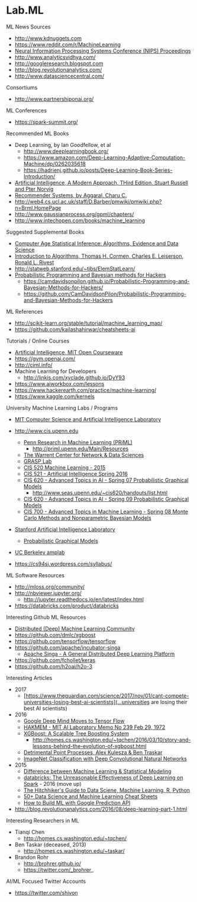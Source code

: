 # Lab.ML

ML News Sources
* http://www.kdnuggets.com
* https://www.reddit.com/r/MachineLearning
* [Neural Information Processing Systems Conference (NIPS) Proceedings](http://papers.nips.cc/)
* http://www.analyticsvidhya.com/ 
* http://googleresearch.blogspot.com
* http://blog.revolutionanalytics.com/
* http://www.datasciencecentral.com/



Consortiums
* http://www.partnershiponai.org/


ML Conferences
* https://spark-summit.org/


Recommended ML Books
* Deep Learning, by Ian Goodfellow, et al
	* http://www.deeplearningbook.org/
	* https://www.amazon.com/Deep-Learning-Adaptive-Computation-Machine/dp/0262035618 
    * https://hadrienj.github.io/posts/Deep-Learning-Book-Series-Introduction/
* [Artificial Intelligence, A Modern Approach, THird Edition, Stuart Russell and Pter Norvig](https://www.amazon.com/Artificial-Intelligence-Modern-Approach-3rd/dp/0136042597/)
* [Recommender Systems, by Aggaral, Charu C.](http://www.springer.com/gp/book/9783319296579)
* http://web4.cs.ucl.ac.uk/staff/D.Barber/pmwiki/pmwiki.php?n=Brml.HomePage
* http://www.gaussianprocess.org/gpml/chapters/
* http://www.intechopen.com/books/machine_learning


Suggested Supplemental Books
* [Computer Age Statistical Inference: Algorithms, Evidence and Data Science](https://web.stanford.edu/~hastie/CASI/)
* [Introduction to Algorithms, Thomas H. Cormen, Charles E. Leiserson, Ronald L. Rivest](https://www.amazon.com/Introduction-Algorithms-3rd-MIT-Press/dp/0262033844/)
* http://statweb.stanford.edu/~tibs/ElemStatLearn/
* [Probabilistic Programming and Bayesian methods for Hackers](http://nbviewer.jupyter.org/github/CamDavidsonPilon/Probabilistic-Programming-and-Bayesian-Methods-for-Hackers/tree/master/)
	* https://camdavidsonpilon.github.io/Probabilistic-Programming-and-Bayesian-Methods-for-Hackers/
	* https://github.com/CamDavidsonPilon/Probabilistic-Programming-and-Bayesian-Methods-for-Hackers 



ML References
* http://scikit-learn.org/stable/tutorial/machine_learning_map/ 
* https://github.com/kailashahirwar/cheatsheets-ai


Tutorials / Online Courses
* [Artificial Intelligence, MIT Open Courseware](http://ocw.mit.edu/courses/electrical-engineering-and-computer-science/6-034-artificial-intelligence-fall-2010/)
* https://gym.openai.com/
* http://ciml.info/
* Machine Learning for Developers
  * http://linkis.com/xyclade.github.io/DyY93
* https://www.aiworkbox.com/lessons
* https://www.hackerearth.com/practice/machine-learning/ 
* https://www.kaggle.com/kernels


University Machine Learning Labs / Programs
* [MIT Computer Science and Artificial Intelligence Laboratory](http://www.csail.mit.edu/) 
* http://www.cis.upenn.edu 
	* [Penn Research in Machine Learning (PRiML)](http://priml.upenn.edu/Main/HomePage)
		* http://priml.upenn.edu/Main/Resources
	* [The Warrent Center for Network & Data Sciences](http://warrencenter.upenn.edu/)	
	* [GRASP Lab](https://www.grasp.upenn.edu/)
	* [CIS 520 Machine Learning - 2015](https://alliance.seas.upenn.edu/~cis520/wiki/)
	* [CIS 521 - Artificial Intelligence Spring 2016](http://www.seas.upenn.edu/~cis521/)
	* [CIS 620 - Advanced Topics in AI - Spring 07 Probabilistic Graphical Models](http://www.seas.upenn.edu/~cis620/)
		* http://www.seas.upenn.edu/~cis620/handouts/list.html
	* [CIS 620 - Advanced Topics in AI - Spring 09 Probabilistic Graphical Models](http://www.cis.upenn.edu/~taskar/courses/cis620-sp09/)
	* [CIS 700 - Advanced Topics in Machine Learning - Spring 08 Monte Carlo Methods and Nonparametric Bayesian Models](http://www.cis.upenn.edu/~taskar/courses/cis700-sp08/)

* [Stanford Artificial Intelligence Laboratory](http://ai.standford.edu)
	* [Probabilistic Graphical Models](http://pgm.stanford.edu/)
* [UC Berkeley amplab](https://amplab.cs.berkeley.edu/)
* https://cs94si.wordpress.com/syllabus/



ML Software Resources
* http://mloss.org/community/
* http://nbviewer.jupyter.org/
	* http://jupyter.readthedocs.io/en/latest/index.html
* https://databricks.com/product/databricks


Interesting Github ML Resources
* [Distributed (Deep) Machine Learning Community](https://github.com/dmlc)
* https://github.com/dmlc/xgboost
* https://github.com/tensorflow/tensorflow
* https://github.com/apache/incubator-singa
	* [Apache Singa - A General Distributed Deep Learning Platform](http://singa.apache.org)
* https://github.com/fchollet/keras
* https://github.com/h2oai/h2o-3



Interesting Articles
* 2017
  * [https://www.theguardian.com/science/2017/nov/01/cant-compete-universities-losing-best-ai-scientists](...universities are losing their best AI scientists)
* 2016
  * [Google Deep Mind Moves to Tensor Flow](http://googleresearch.blogspot.co.nz/2016/04/deepmind-moves-to-tensorflow.html)
  * [HAKMEM - MIT AI Laboratory Memo No 239 Feb 29, 1972](http://www.inwap.com/pdp10/hbaker/hakmem/hakmem.html) 
  * [XGBoost: A Scalable Tree Boosting System](http://dmlc.cs.washington.edu/xgboost.html)
    * http://homes.cs.washington.edu/~tqchen/2016/03/10/story-and-lessons-behind-the-evolution-of-xgboost.html 
  * [Detrimental Point Processes, Alex Kulesza & Ben Traskar](http://homes.cs.washington.edu/~taskar/pubs/dpp_tut.pdf)
  * [ImageNet Classification with Deep Convolutional Natural Networks](http://papers.nips.cc/paper/4824-imagenet-classification-with-deep-convolutional-neural-networks)
* 2015
  * [Difference between Machine Learning & Statistical Modeling](http://www.analyticsvidhya.com/blog/2015/07/difference-machine-learning-statistical-modeling/)
  * [databricks: The Unreasonable Effectiveness of Deep Learning on Spark](https://databricks.com/blog/2016/04/01/unreasonable-effectiveness-of-deep-learning-on-spark.html) - 2016 (move up)
  * [The Hitchhiker's Guide to Data Sciene, Machine Learning, R, Python](http://www.datasciencecentral.com/profiles/blogs/hitchhiker-s-guide-to-data-science-machine-learning-r-python)
  * [50+ Data Science and Machine Learning Cheat Sheets](http://www.kdnuggets.com/2015/07/good-data-science-machine-learning-cheat-sheets.html)
  * [How to Build ML with Google Prediction API](http://www.programmableweb.com/news/how-to-build-machine-learning-google-prediction-api/how-to/2015/05/27)
* http://blog.revolutionanalytics.com/2016/08/deep-learning-part-1.html


Interesting Researchers in ML
* Tianqi Chen
  * http://homes.cs.washington.edu/~tqchen/
* Ben Taskar (deceased, 2013)
  * http://homes.cs.washington.edu/~taskar/
* Brandon Rohr
  * http://brohrer.github.io/
  * https://twitter.com/_brohrer_


AI/ML Focused Twitter Accounts
* https://twitter.com/shivon


